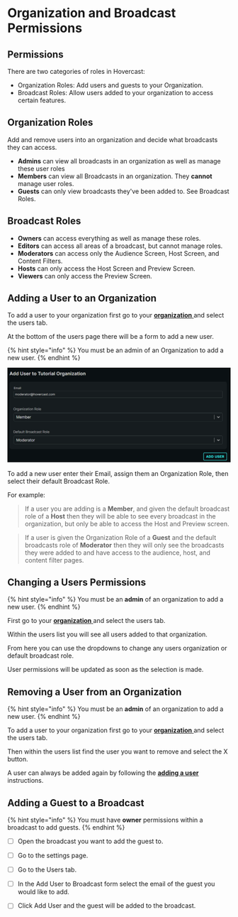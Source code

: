 # Organization and Broadcast Permissions

## Permissions

There are two categories of roles in Hovercast:&#x20;

* Organization Roles: Add users and guests to your Organization.
* Broadcast Roles: Allow users added to your organization to access certain features.&#x20;

## Organization Roles

Add and remove users into an organization and decide what broadcasts they can access.

* **Admins** can view all broadcasts in an organization as well as manage these user roles
* **Members** can view all Broadcasts in an organization. They **cannot** manage user roles. &#x20;
* **Guests** can only view broadcasts they've been added to. See Broadcast Roles.

## Broadcast Roles

* **Owners** can access everything as well as manage these roles.
* **Editors** can access all areas of a broadcast, but cannot manage roles.&#x20;
* **Moderators** can access only the Audience Screen, Host Screen, and Content Filters.
* **Hosts** can only access the Host Screen and Preview Screen.
* **Viewers** can only access the Preview Screen.

## Adding a User to an Organization&#x20;

To add a user to your organization first go to your [**organization** ](organization-and-broadcast-permissions.md#permissions)and select the users tab.

&#x20;At the bottom of the users page there will be a form to add a new user.&#x20;

{% hint style="info" %}
You must be an admin of an Organization to add a new user.&#x20;
{% endhint %}

![This moderator will have access to all broadcasts.](<../.gitbook/assets/image (2).png>)

To add a new user enter their Email, assign them an Organization Role, then select their default Broadcast Role.&#x20;

For example:

> If a user you are adding is a **Member**, and given the default broadcast role of a **Host** then they will be able to see every broadcast in the organization, but only be able to access the Host and Preview screen.&#x20;

> If a user is given the Organization Role of a **Guest** and the default broadcasts role of **Moderator** then they will only see the broadcasts they were added to and have access to the audience, host, and content filter pages.&#x20;

## Changing a Users Permissions

{% hint style="info" %}
You must be an **admin** of an organization to add a new user.&#x20;
{% endhint %}

First go to your [**organization** ](https://live.hovercast.com)and select the users tab.&#x20;

Within the users list you will see all users added to that organization.

From here you can use the dropdowns to change any users organization or default broadcast role.&#x20;

User permissions will be updated as soon as the selection is made.&#x20;

## Removing a User from an Organization

{% hint style="info" %}
You must be an **admin** of an organization to add a new user.&#x20;
{% endhint %}

To add a user to your organization first go to your [**organization** ](http://live.hovercast.com)and select the users tab.

Then within the users list find the user you want to remove and select the X button.

A user can always be added again by following the [**adding a user** ](organization-and-broadcast-permissions.md#adding-a-user-to-an-organization)instructions.&#x20;

## Adding a Guest to a Broadcast

{% hint style="info" %}
You must have **owner** permissions within a broadcast to add guests.  &#x20;
{% endhint %}

* [ ] Open the broadcast you want to add the guest to.&#x20;
* [ ] Go to the settings page.
* [ ] Go to the Users tab.
* [ ] In the Add User to Broadcast form select the email of the guest you would like to add.&#x20;
* [ ] Click Add User and the guest will be added to the broadcast.&#x20;

